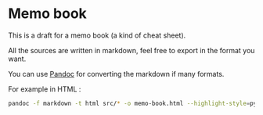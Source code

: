 # Memo book

This is a draft for a memo book (a kind of cheat sheet).

All the sources are written in markdown, feel free to export in the format
you want.

You can use [Pandoc](http://johnmacfarlane.net/pandoc/index.html) for
converting the markdown if many formats.

For example in HTML :

```bash
pandoc -f markdown -t html src/* -o memo-book.html --highlight-style=pygments -s
```